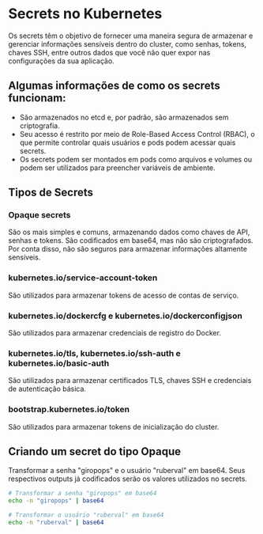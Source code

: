 # Secrets no Kubernetes

Os secrets têm o objetivo de fornecer uma maneira segura de armazenar e gerenciar informações sensíveis dentro do cluster, como senhas, tokens, chaves SSH, entre outros dados que você não quer expor nas configurações da sua aplicação.

## Algumas informações de como os secrets funcionam:

- São armazenados no etcd e, por padrão, são armazenados sem criptografia.
- Seu acesso é restrito por meio de Role-Based Access Control (RBAC), o que permite controlar quais usuários e pods podem acessar quais secrets.
- Os secrets podem ser montados em pods como arquivos e volumes ou podem ser utilizados para preencher variáveis de ambiente.

## Tipos de Secrets

### Opaque secrets
São os mais simples e comuns, armazenando dados como chaves de API, senhas e tokens.
São codificados em base64, mas não são criptografados. Por conta disso, não são seguros para armazenar informações altamente sensíveis.

### kubernetes.io/service-account-token
São utilizados para armazenar tokens de acesso de contas de serviço.

### kubernetes.io/dockercfg e kubernetes.io/dockerconfigjson
São utilizados para armazenar credenciais de registro do Docker.

### kubernetes.io/tls, kubernetes.io/ssh-auth e kubernetes.io/basic-auth
São utilizados para armazenar certificados TLS, chaves SSH e credenciais de autenticação básica.

### bootstrap.kubernetes.io/token
São utilizados para armazenar tokens de inicialização do cluster.

## Criando um secret do tipo Opaque

Transformar a senha "giropops" e o usuário "ruberval" em base64.
Seus respectivos outputs já codificados serão os valores utilizados no secrets.

```sh
# Transformar a senha "giropops" em base64
echo -n "giropops" | base64

# Transformar o usuário "ruberval" em base64
echo -n "ruberval" | base64
